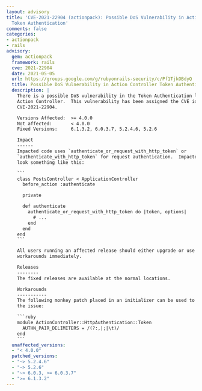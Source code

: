 ```yaml
---
layout: advisory
title: 'CVE-2021-22904 (actionpack): Possible DoS Vulnerability in Action Controller
  Token Authentication'
comments: false
categories:
- actionpack
- rails
advisory:
  gem: actionpack
  framework: rails
  cve: 2021-22904
  date: 2021-05-05
  url: https://groups.google.com/g/rubyonrails-security/c/Pf1TjkOBdyQ
  title: Possible DoS Vulnerability in Action Controller Token Authentication
  description: |
    There is a possible DoS vulnerability in the Token Authentication logic in
    Action Controller.  This vulnerability has been assigned the CVE identifier
    CVE-2021-22904.

    Versions Affected:  >= 4.0.0
    Not affected:       < 4.0.0
    Fixed Versions:     6.1.3.2, 6.0.3.7, 5.2.4.6, 5.2.6

    Impact
    ------
    Impacted code uses `authenticate_or_request_with_http_token` or
    `authenticate_with_http_token` for request authentication.  Impacted code will
    look something like this:

    ```
    class PostsController < ApplicationController
      before_action :authenticate

      private

      def authenticate
        authenticate_or_request_with_http_token do |token, options|
          # ...
        end
      end
    end
    ```

    All users running an affected release should either upgrade or use one of the
    workarounds immediately.

    Releases
    --------
    The fixed releases are available at the normal locations.

    Workarounds
    -----------
    The following monkey patch placed in an initializer can be used to work around
    the issue:

    ```ruby
    module ActionController::HttpAuthentication::Token
      AUTHN_PAIR_DELIMITERS = /(?:,|;|\t)/
    end
    ```
  unaffected_versions:
  - "< 4.0.0"
  patched_versions:
  - "~> 5.2.4.6"
  - "~> 5.2.6"
  - "~> 6.0.3, >= 6.0.3.7"
  - ">= 6.1.3.2"
---
```

